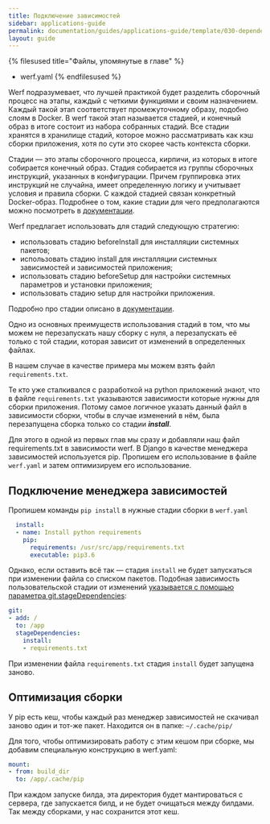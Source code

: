 ```yaml
---
title: Подключение зависимостей
sidebar: applications-guide
permalink: documentation/guides/applications-guide/template/030-dependencies.html
layout: guide
---
```


{% filesused title="Файлы, упомянутые в главе" %}
- werf.yaml
{% endfilesused %}

Werf подразумевает, что лучшей практикой будет разделить сборочный процесс на этапы, каждый с четкими функциями и своим назначением. Каждый такой этап соответствует промежуточному образу, подобно слоям в Docker. В werf такой этап называется стадией, и конечный образ в итоге состоит из набора собранных стадий. Все стадии хранятся в хранилище стадий, которое можно рассматривать как кэш сборки приложения, хотя по сути это скорее часть контекста сборки.

Стадии — это этапы сборочного процесса, кирпичи, из которых в итоге собирается конечный образ. Стадия собирается из группы сборочных инструкций, указанных в конфигурации. Причем группировка этих инструкций не случайна, имеет определенную логику и учитывает условия и правила сборки. С каждой стадией связан конкретный Docker-образ. Подробнее о том, какие стадии для чего предполагаются можно посмотреть в [документации](https://ru.werf.io/documentation/reference/stages_and_images.html).

Werf предлагает использовать для стадий следующую стратегию:

*   использовать стадию beforeInstall для инсталляции системных пакетов;
*   использовать стадию install для инсталляции системных зависимостей и зависимостей приложения;
*   использовать стадию beforeSetup для настройки системных параметров и установки приложения;
*   использовать стадию setup для настройки приложения.

Подробно про стадии описано в [документации](https://ru.werf.io/documentation/configuration/stapel_image/assembly_instructions.html).

Одно из основных преимуществ использования стадий в том, что мы можем не перезапускать нашу сборку с нуля, а перезапускать её только с той стадии, которая зависит от изменений в определенных файлах.

В нашем случае в качестве примера мы можем взять файл `requirements.txt`.

Те кто уже сталкивался с разработкой на python приложений знают, что в файле `requirements.txt` указываются зависимости которые нужны для сборки приложения. Потому самое логичное указать данный файл в зависимости сборки, чтобы в случае изменений в нём, была перезапущена сборка только со стадии **_install_**.

Для этого в одной из первых глав мы сразу и добавляли наш файл requirements.txt в зависимости werf.
В Django в качестве менеджера зависимостей используется pip. Пропишем его использование в файле `werf.yaml` и затем оптимизируем его использование.

## Подключение менеджера зависимостей

Пропишем команды `pip install` в нужные стадии сборки в `werf.yaml`

```yaml
  install:
  - name: Install python requirements
    pip:
      requirements: /usr/src/app/requirements.txt
      executable: pip3.6

```

Однако, если оставить всё так — стадия `install` не будет запускаться при изменении файла со списком пакетов. Подобная зависимость пользовательской стадии от изменений [указывается с помощью параметра git.stageDependencies](https://ru.werf.io/documentation/configuration/stapel_image/assembly_instructions.html#%D0%B7%D0%B0%D0%B2%D0%B8%D1%81%D0%B8%D0%BC%D0%BE%D1%81%D1%82%D1%8C-%D0%BE%D1%82-%D0%B8%D0%B7%D0%BC%D0%B5%D0%BD%D0%B5%D0%BD%D0%B8%D0%B9-%D0%B2-git-%D1%80%D0%B5%D0%BF%D0%BE%D0%B7%D0%B8%D1%82%D0%BE%D1%80%D0%B8%D0%B8):

```yaml
git:
- add: /
  to: /app
  stageDependencies:
    install:
    - requirements.txt
```

При изменении файла `requirements.txt` стадия `install` будет запущена заново.

## Оптимизация сборки

У pip есть кеш, чтобы каждый раз менеджер зависимостей не скачивал заново один и тот-же пакет.
Находится он в папке: `~/.cache/pip/`

Для того, чтобы оптимизировать работу с этим кешом при сборке, мы добавим специальную конструкцию в werf.yaml:

```yaml
mount:
- from: build_dir
  to: /app/.cache/pip
```

При каждом запуске билда, эта директория будет мантироваться с сервера, где запускается билд, и  не будет очищаться между билдами.
Так между сборками, у нас сохранится этот кеш.

